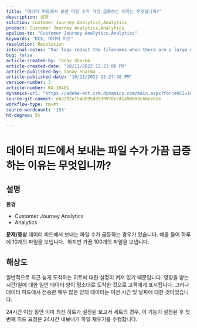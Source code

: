 ```yaml
---
title: "데이터 피드에서 보낸 파일 수가 가끔 급증하는 이유는 무엇입니까?"
description: 설명
solution: Customer Journey Analytics,Analytics
product: Customer Journey Analytics,Analytics
applies-to: "Customer Journey Analytics,Analytics"
keywords: "KCS, 데이터 피드"
resolution: Resolution
internal-notes: "Our logs redact the filenames when there are a large number of export files processed by data feeds, so you will see the file name in the logs \"df_files\" section as \"REDACTED\"."
bug: false
article-created-by: Tanay Sharma .
article-created-date: "10/11/2022 12:21:00 PM"
article-published-by: Tanay Sharma .
article-published-date: "10/11/2022 12:27:38 PM"
version-number: 3
article-number: KA-16481
dynamics-url: "https://adobe-ent.crm.dynamics.com/main.aspx?forceUCI=1&pagetype=entityrecord&etn=knowledgearticle&id=17c67d27-5f49-ed11-bba2-0022480868ff"
source-git-commit: eb2292e154db95d993997de741a90806c6beeb1e
workflow-type: tm+mt
source-wordcount: '153'
ht-degree: 5%

---
```


# 데이터 피드에서 보내는 파일 수가 가끔 급증하는 이유는 무엇입니까?

## 설명

<b>환경</b>
- Customer Journey Analytics
- Analytics



<b>문제/증상</b>
데이터 피드에서 보내는 파일 수가 급등하는 경우가 있습니다. 예를 들어 하루에 10개의 파일을 보냅니다.  하지만 가끔 100개의 파일을 보냅니다.


## 해상도


일반적으로 최근 늦게 도착하는 히트에 대한 설정이 켜져 있기 때문입니다. 영향을 받는 시간/일에 대한 일반 데이터 양이 평소대로 도착한 것으로 고객에게 표시됩니다. 그러나 데이터 피드에서 전송한 매우 많은 양의 데이터는 이전 시간 및 날짜에 대한 것이었습니다.

24시간 이상 동안 이미 최신 히트가 설정된 보고서 세트의 경우, 이 기능이 설정된 후 첫 번째 피드 요청은 24시간 내보내기 파일 채우기를 수행합니다.
